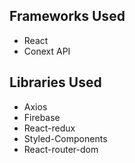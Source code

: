 
## Frameworks Used

* React
* Conext API

## Libraries Used

* Axios
* Firebase
* React-redux
* Styled-Components
* React-router-dom
